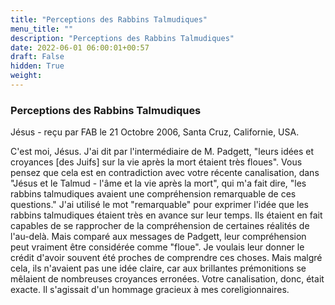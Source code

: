 ```yaml
---
title: "Perceptions des Rabbins Talmudiques"
menu_title: ""
description: "Perceptions des Rabbins Talmudiques"
date: 2022-06-01 06:00:01+00:57
draft: False
hidden: True
weight:
---
```

### Perceptions des Rabbins Talmudiques

Jésus - reçu par FAB le 21 Octobre 2006, Santa Cruz, Californie, USA.

C'est moi, Jésus.
J'ai dit par l'intermédiaire de M. Padgett, "leurs idées et croyances [des Juifs] sur la vie après la mort étaient très floues". Vous pensez que cela est en contradiction avec votre récente canalisation, dans "Jésus et le Talmud - l'âme et la vie après la mort", qui m'a fait dire, "les rabbins talmudiques avaient une compréhension remarquable de ces questions."
J'ai utilisé le mot "remarquable" pour exprimer l'idée que les rabbins talmudiques étaient très en avance sur leur temps. Ils étaient en fait capables de se rapprocher de la compréhension de certaines réalités de l'au-delà. Mais comparé aux messages de Padgett, leur compréhension peut vraiment être considérée comme "floue".
Je voulais leur donner le crédit d'avoir souvent été proches de comprendre ces choses. Mais malgré cela, ils n'avaient pas une idée claire, car aux brillantes prémonitions se mêlaient de nombreuses croyances erronées.
Votre canalisation, donc, était exacte. Il s'agissait d'un hommage gracieux à mes coreligionnaires.